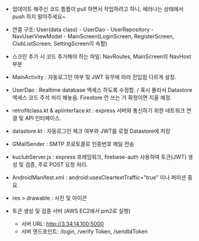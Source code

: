 - 업데이트 해주신 코드 틈틈이 pull 하면서 작업하려고 하니, 에러나는 상태에서 push 하지 말아주세요~ 

- 연결 구조: User(data class) - UserDao - UserRepository - NavUserViewModel - MainScreen(LoginScreen, RegisterScreen, ClubListScreen, SettingScreen이 속함)
- 스크린 추가 시 코드 추가해야 하는 파일: NavRoutes, MainScreen의 NavHost 부분
  
- MainActivity : 자동로그인 여부 및 JWT 유무에 따라 진입점 다르게 설정.
- UserDao : Realtime database 액세스 하도록 수정함. / 혹시 몰라서 Datastore 액세스 코드 주석 처리 해놓음. Firestore 안 쓰는 거 확정이면 지울 예정.
- retrofitclass.kt & apiinterface.kt : express 서버와 통신하기 위한 네트워크 연결 및 API 인터페이스.
- datastore.kt : 자동로그인 체크 여부와 JWT를 로컬 Datastore에 저장 
- GMailSender : SMTP 프로토콜로 인증번호 메일 전송
- kuclubServer.js : express 프레임워크, firebase-auth 사용하여 토큰(JWT) 생성 및 검증, 주로 POST 요청 처리.
- AndroidManifest.xml : android:usesCleartextTraffic="true" 이나 퍼미션 중요
- res > drawable : 사진 및 아이콘

- 토큰 생성 및 검증 서버 (AWS EC2에서 pm2로 실행)
  - 서버 URL: http://3.34.14.100:5000
  - 서버 엔드포인트: /login, /verify Token, /sendIdToken
